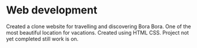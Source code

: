 # Web development 
Created a clone website for travelling and discovering Bora Bora. One of the most beautiful location for vacations.
Created using HTML CSS.
Project not yet completed still work is on. 
